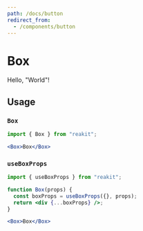 ```yaml
---
path: /docs/button
redirect_from:
  - /components/button
---
```


# Box

Hello, "World"!

## Usage

### `Box`

```jsx
import { Box } from "reakit";

<Box>Box</Box>
```

### `useBoxProps`

```jsx static
import { useBoxProps } from "reakit";

function Box(props) {
  const boxProps = useBoxProps({}, props);
  return <div {...boxProps} />;
}

<Box>Box</Box>
```